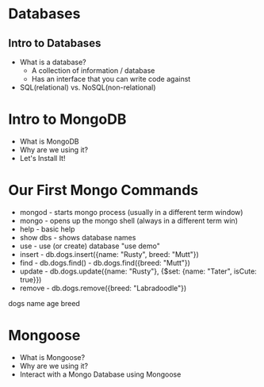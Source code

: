 # Databases

## Intro to Databases
* What is a database?
    * A collection of information / database
    * Has an interface that you can write code against
* SQL(relational) vs. NoSQL(non-relational)


# Intro to MongoDB
* What is MongoDB
* Why are we using it?
* Let's Install It!
 

# Our First Mongo Commands
* mongod - starts mongo process (usually in a different term window)
* mongo - opens up the mongo shell (always in a different term win)
* help - basic help
* show dbs - shows database names
* use - use (or create) database "use demo"
* insert - db.dogs.insert({name: "Rusty", breed: "Mutt"})
* find - db.dogs.find() - db.dogs.find({breed: "Mutt"})
* update - db.dogs.update({name: "Rusty"}, {$set: {name: "Tater", isCute: true}})
* remove - db.dogs.remove({breed: "Labradoodle"})

dogs
name age breed


# Mongoose
* What is Mongoose?
* Why are we using it?
* Interact with a Mongo Database using Mongoose



